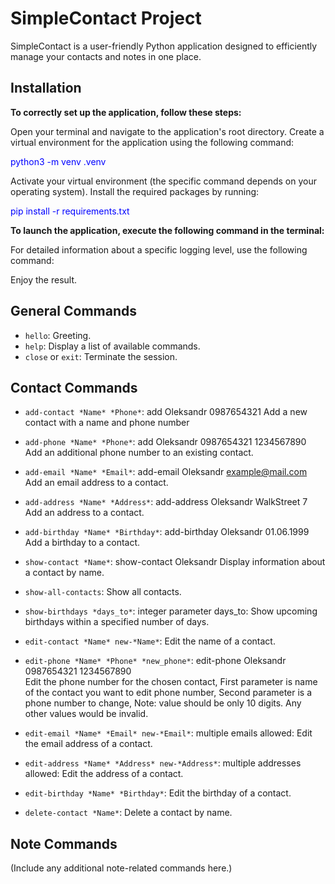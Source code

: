 # SimpleContact Project

SimpleContact is a user-friendly Python application designed to efficiently manage your contacts and notes in one place.

## Installation

**To correctly set up the application, follow these steps:**

 Open your terminal and navigate to the application's root directory.
 Create a virtual environment for the application using the following command:

<span style="color:blue">python3 -m venv .venv

 Activate your virtual environment (the specific command depends on your operating system).
 Install the required packages by running:

<span style="color:blue">pip install -r requirements.txt

**To launch the application, execute the following command in the terminal:**
 
<!-- python task3.py /path/to/target/log_file -->

For detailed information about a specific logging level, use the following command:

<!-- python task3.py /path/to/target/log_file *logging_level* -->
 Enjoy the result.

## General Commands

- `hello`: Greeting.
- `help`: Display a list of available commands.
- `close` or `exit`: Terminate the session.

## Contact Commands

- `add-contact *Name* *Phone*`:
add Oleksandr 0987654321
Add a new contact with a name and phone number

- `add-phone *Name* *Phone*`:
add Oleksandr 0987654321 1234567890
Add an additional phone number to an existing contact.

- `add-email *Name* *Email*`:
add-email Oleksandr example@mail.com 
Add an email address to a contact.

- `add-address *Name* *Address*`:
add-address Oleksandr WalkStreet 7  
Add an address to a contact.
- `add-birthday *Name* *Birthday*`:
add-birthday Oleksandr 01.06.1999
Add a birthday to a contact.
- `show-contact *Name*`:
show-contact Oleksandr 
Display information about a contact by name.
- `show-all-contacts`: 
Show all contacts.
- `show-birthdays *days_to*`: 
integer parameter days_to: Show upcoming birthdays within a specified number of days.
- `edit-contact *Name* new-*Name*`: 
Edit the name of a contact.

- `edit-phone *Name* *Phone* *new_phone*`:
edit-phone Oleksandr 0987654321 1234567890  
Edit the phone number for the chosen contact,
First parameter is name of the contact you want to edit phone number,
Second parameter is a phone number to change,
Note: value should be only 10 digits. Any other values would be invalid.

- `edit-email *Name* *Email* new-*Email*`: 
multiple emails allowed: Edit the email address of a contact.
- `edit-address *Name* *Address* new-*Address*`: 
multiple addresses allowed: Edit the address of a contact.
- `edit-birthday *Name* *Birthday*`: 
Edit the birthday of a contact.
- `delete-contact *Name*`: 
Delete a contact by name.

## Note Commands 

(Include any additional note-related commands here.)